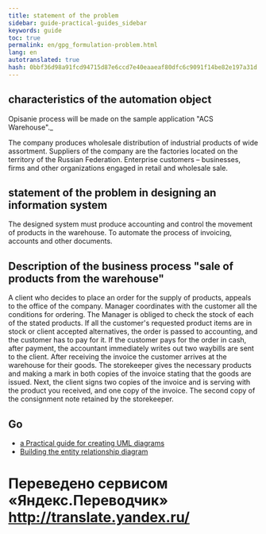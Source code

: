```yaml
---
title: statement of the problem
sidebar: guide-practical-guides_sidebar
keywords: guide
toc: true
permalink: en/gpg_formulation-problem.html
lang: en 
autotranslated: true 
hash: 0bbf36d98a91fcd94715d87e6ccd7e40eaaeaf80dfc6c9091f14be82e197a31d
---
```


## characteristics of the automation object

Opisanie process will be made on the sample application "ACS Warehouse"._

The company produces wholesale distribution of industrial products of wide assortment. Suppliers of the company are the factories located on the territory of the Russian Federation. Enterprise customers – businesses, firms and other organizations engaged in retail and wholesale sale.

## statement of the problem in designing an information system

The designed system must produce accounting and control the movement of products in the warehouse. To automate the process of invoicing, accounts and other documents.

## Description of the business process "sale of products from the warehouse"

A client who decides to place an order for the supply of products, appeals to the office of the company. Manager coordinates with the customer all the conditions for ordering. The Manager is obliged to check the stock of each of the stated products. 
If all the customer's requested product items are in stock or client accepted alternatives, the order is passed to accounting, and the customer has to pay for it.
If the customer pays for the order in cash, after payment, the accountant immediately writes out two waybills are sent to the client. 
After receiving the invoice the customer arrives at the warehouse for their goods. The storekeeper gives the necessary products and making a mark in both copies of the invoice stating that the goods are issued. Next, the client signs two copies of the invoice and is serving with the product you received, and one copy of the invoice. The second copy of the consignment note retained by the storekeeper.

## Go

* <i class="fa fa-arrow-left" aria-hidden="true"></i> [a Practical guide for creating UML diagrams](gpg_practical-guides-uml.html)
* [Building the entity relationship diagram](gpg_use-case-diagram.html) <i class="fa fa-arrow-right" aria-hidden="true"></i>



 # Переведено сервисом «Яндекс.Переводчик» http://translate.yandex.ru/